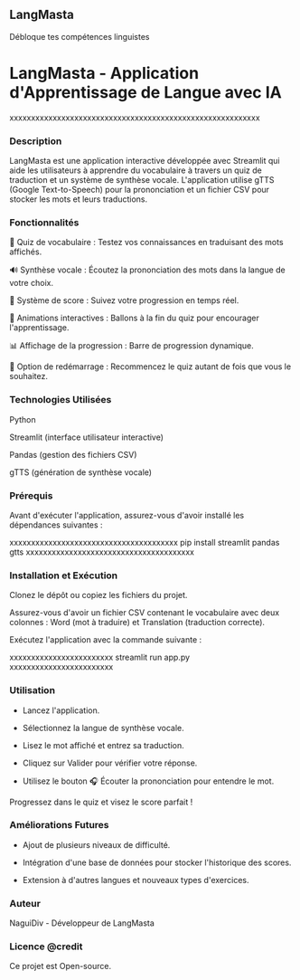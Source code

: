 ## LangMasta
Débloque tes compétences linguistes


# LangMasta - Application d'Apprentissage de Langue avec IA
xxxxxxxxxxxxxxxxxxxxxxxxxxxxxxxxxxxxxxxxxxxxxxxxxxxxxxxxxx

### Description

LangMasta est une application interactive développée avec Streamlit qui aide les utilisateurs à apprendre du vocabulaire à travers un quiz de traduction et un système de synthèse vocale. L'application utilise gTTS (Google Text-to-Speech) pour la prononciation et un fichier CSV pour stocker les mots et leurs traductions.

### Fonctionnalités

📖 Quiz de vocabulaire : Testez vos connaissances en traduisant des mots affichés.

🔊 Synthèse vocale : Écoutez la prononciation des mots dans la langue de votre choix.

🎯 Système de score : Suivez votre progression en temps réel.

🎉 Animations interactives : Ballons à la fin du quiz pour encourager l'apprentissage.

📊 Affichage de la progression : Barre de progression dynamique.

🔄 Option de redémarrage : Recommencez le quiz autant de fois que vous le souhaitez.

### Technologies Utilisées

Python

Streamlit (interface utilisateur interactive)

Pandas (gestion des fichiers CSV)

gTTS (génération de synthèse vocale)


### Prérequis

Avant d'exécuter l'application, assurez-vous d'avoir installé les dépendances suivantes :

xxxxxxxxxxxxxxxxxxxxxxxxxxxxxxxxxxxxxxx
pip install streamlit pandas gtts
xxxxxxxxxxxxxxxxxxxxxxxxxxxxxxxxxxxxxxx

### Installation et Exécution

Clonez le dépôt ou copiez les fichiers du projet.

Assurez-vous d'avoir un fichier CSV contenant le vocabulaire avec deux colonnes : Word (mot à traduire) et Translation (traduction correcte).

Exécutez l'application avec la commande suivante :

xxxxxxxxxxxxxxxxxxxxxxxx
streamlit run app.py
xxxxxxxxxxxxxxxxxxxxxxxx


### Utilisation

- Lancez l'application.

- Sélectionnez la langue de synthèse vocale.

- Lisez le mot affiché et entrez sa traduction.

- Cliquez sur Valider pour vérifier votre réponse.

- Utilisez le bouton 🎧 Écouter la prononciation pour entendre le mot.

Progressez dans le quiz et visez le score parfait !


### Améliorations Futures

- Ajout de plusieurs niveaux de difficulté.

- Intégration d'une base de données pour stocker l'historique des scores.

- Extension à d'autres langues et nouveaux types d'exercices.

### Auteur

NaguiDiv - Développeur de LangMasta


### Licence @credit

Ce projet est Open-source.
